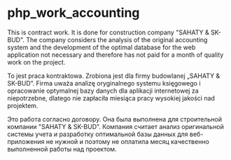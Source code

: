 # php_work_accounting
This is contract work. It is done for construction company "SAHATY & SK-BUD". The company considers the analysis of the original accounting system and the development of the optimal database for the web application not necessary and therefore has not paid for a month of quality work on the project.

To jest praca kontraktowa. Zrobiona jest dla firmy budowlanej „SAHATY & SK-BUD”. Firma uważa analizę oryginalnego systemu księgowego i opracowanie optymalnej bazy danych dla aplikacji internetowej za niepotrzebne, dlatego nie zapłaciła miesiąca pracy wysokiej jakości nad projektem.

Это работа согласно договору. Она была выполнена для строительной компании "SAHATY & SK-BUD". Компания считает анализ оригинальной системы учета и разработку оптимальной базы данных для веб-приложения не нужной и поэтому не оплатила месяц качественно выполненной работы над проектом.
